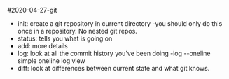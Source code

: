 #2020-04-27-git 
- init: create a git repository in current directory 
   -you should only do this once in a repository.   No nested git repos. 
- status: tells you what is going on 
- add:   more details 
- log:  look at all the commit history you've been doing 
    -log --oneline simple oneline log view 
- diff: look at differences between current state and what git knows. 


